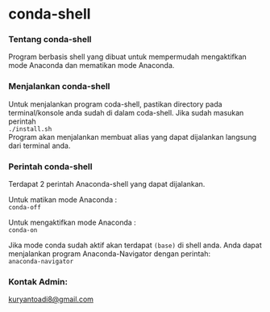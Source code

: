 # conda-shell

### Tentang conda-shell
Program berbasis shell yang dibuat untuk mempermudah mengaktifkan mode Anaconda dan mematikan mode Anaconda.

### Menjalankan conda-shell
Untuk menjalankan program coda-shell, pastikan directory pada terminal/konsole anda sudah di dalam coda-shell. Jika sudah masukan perintah
<br>`./install.sh`
<br>Program akan menjalankan membuat alias yang dapat dijalankan langsung dari terminal anda.

### Perintah conda-shell
Terdapat 2 perintah Anaconda-shell yang dapat dijalankan.

Untuk matikan mode Anaconda :
<br>`conda-off`

Untuk mengaktifkan mode Anaconda :
<br>`conda-on`

Jika mode conda sudah aktif akan terdapat `(base)` di shell anda. Anda dapat menjalankan program Anaconda-Navigator dengan perintah:
<br>`anaconda-navigator`

### Kontak Admin:
kuryantoadi8@gmail.com
